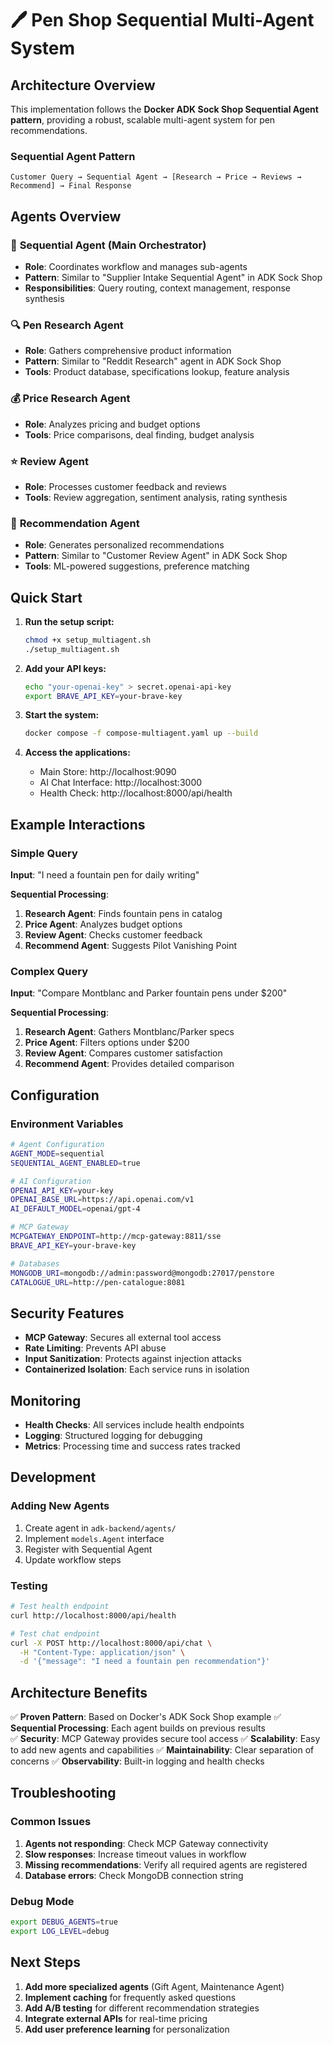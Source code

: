 # 🖊️ Pen Shop Sequential Multi-Agent System

## Architecture Overview

This implementation follows the **Docker ADK Sock Shop Sequential Agent pattern**, providing a robust, scalable multi-agent system for pen recommendations.

### Sequential Agent Pattern

```
Customer Query → Sequential Agent → [Research → Price → Reviews → Recommend] → Final Response
```

## Agents Overview

### 🤖 **Sequential Agent** (Main Orchestrator)
- **Role**: Coordinates workflow and manages sub-agents
- **Pattern**: Similar to "Supplier Intake Sequential Agent" in ADK Sock Shop
- **Responsibilities**: Query routing, context management, response synthesis

### 🔍 **Pen Research Agent** 
- **Role**: Gathers comprehensive product information
- **Pattern**: Similar to "Reddit Research" agent in ADK Sock Shop
- **Tools**: Product database, specifications lookup, feature analysis

### 💰 **Price Research Agent**
- **Role**: Analyzes pricing and budget options
- **Tools**: Price comparisons, deal finding, budget analysis

### ⭐ **Review Agent**
- **Role**: Processes customer feedback and reviews
- **Tools**: Review aggregation, sentiment analysis, rating synthesis

### 🎯 **Recommendation Agent**
- **Role**: Generates personalized recommendations
- **Pattern**: Similar to "Customer Review Agent" in ADK Sock Shop
- **Tools**: ML-powered suggestions, preference matching

## Quick Start

1. **Run the setup script:**
   ```bash
   chmod +x setup_multiagent.sh
   ./setup_multiagent.sh
   ```

2. **Add your API keys:**
   ```bash
   echo "your-openai-key" > secret.openai-api-key
   export BRAVE_API_KEY=your-brave-key
   ```

3. **Start the system:**
   ```bash
   docker compose -f compose-multiagent.yaml up --build
   ```

4. **Access the applications:**
   - Main Store: http://localhost:9090
   - AI Chat Interface: http://localhost:3000
   - Health Check: http://localhost:8000/api/health

## Example Interactions

### Simple Query
**Input**: "I need a fountain pen for daily writing"

**Sequential Processing**:
1. **Research Agent**: Finds fountain pens in catalog
2. **Price Agent**: Analyzes budget options
3. **Review Agent**: Checks customer feedback
4. **Recommend Agent**: Suggests Pilot Vanishing Point

### Complex Query
**Input**: "Compare Montblanc and Parker fountain pens under $200"

**Sequential Processing**:
1. **Research Agent**: Gathers Montblanc/Parker specs
2. **Price Agent**: Filters options under $200
3. **Review Agent**: Compares customer satisfaction
4. **Recommend Agent**: Provides detailed comparison

## Configuration

### Environment Variables

```bash
# Agent Configuration
AGENT_MODE=sequential
SEQUENTIAL_AGENT_ENABLED=true

# AI Configuration
OPENAI_API_KEY=your-key
OPENAI_BASE_URL=https://api.openai.com/v1
AI_DEFAULT_MODEL=openai/gpt-4

# MCP Gateway
MCPGATEWAY_ENDPOINT=http://mcp-gateway:8811/sse
BRAVE_API_KEY=your-brave-key

# Databases
MONGODB_URI=mongodb://admin:password@mongodb:27017/penstore
CATALOGUE_URL=http://pen-catalogue:8081
```

## Security Features

- **MCP Gateway**: Secures all external tool access
- **Rate Limiting**: Prevents API abuse
- **Input Sanitization**: Protects against injection attacks
- **Containerized Isolation**: Each service runs in isolation

## Monitoring

- **Health Checks**: All services include health endpoints
- **Logging**: Structured logging for debugging
- **Metrics**: Processing time and success rates tracked

## Development

### Adding New Agents

1. Create agent in `adk-backend/agents/`
2. Implement `models.Agent` interface
3. Register with Sequential Agent
4. Update workflow steps

### Testing

```bash
# Test health endpoint
curl http://localhost:8000/api/health

# Test chat endpoint
curl -X POST http://localhost:8000/api/chat \
  -H "Content-Type: application/json" \
  -d '{"message": "I need a fountain pen recommendation"}'
```

## Architecture Benefits

✅ **Proven Pattern**: Based on Docker's ADK Sock Shop example
✅ **Sequential Processing**: Each agent builds on previous results  
✅ **Security**: MCP Gateway provides secure tool access
✅ **Scalability**: Easy to add new agents and capabilities
✅ **Maintainability**: Clear separation of concerns
✅ **Observability**: Built-in logging and health checks

## Troubleshooting

### Common Issues

1. **Agents not responding**: Check MCP Gateway connectivity
2. **Slow responses**: Increase timeout values in workflow
3. **Missing recommendations**: Verify all required agents are registered
4. **Database errors**: Check MongoDB connection string

### Debug Mode

```bash
export DEBUG_AGENTS=true
export LOG_LEVEL=debug
```

## Next Steps

1. **Add more specialized agents** (Gift Agent, Maintenance Agent)
2. **Implement caching** for frequently asked questions
3. **Add A/B testing** for different recommendation strategies
4. **Integrate external APIs** for real-time pricing
5. **Add user preference learning** for personalization

